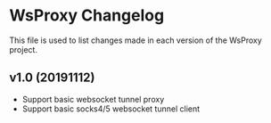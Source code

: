 # WsProxy Changelog

This file is used to list changes made in each version of the WsProxy project.

## v1.0 (20191112)

- Support basic websocket tunnel proxy
- Support basic socks4/5 websocket tunnel client

